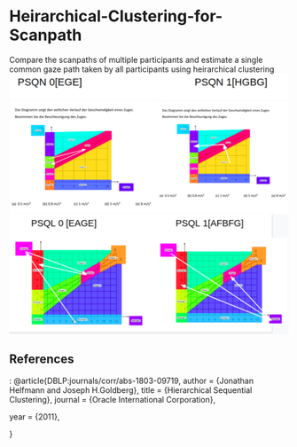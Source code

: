 # Heirarchical-Clustering-for-Scanpath
Compare the scanpaths of multiple participants and estimate a single common gaze path taken by all participants using heirarchical clustering
![alt text](https://github.com/niharika158/Heirarchical-Clustering-for-Scanpath/blob/main/Common_paths1.png)
![alt text](https://github.com/niharika158/Heirarchical-Clustering-for-Scanpath/blob/main/common_paths2.png)

## References
:
@article{DBLP:journals/corr/abs-1803-09719,
  author    = {Jonathan Helfmann and
               Joseph H.Goldberg},
  title     = {Hierarchical Sequential Clustering},
  journal   = {Oracle International Corporation},
 
  year      = {2011},
 
}
